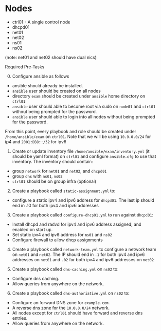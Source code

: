 # Nodes

- ctrl01 - A single control node
- dhcpd01
- net01
- net02
- ns01
- ns02

(note: net01 and net02 should have dual nics)

Required Pre-Tasks

0.  Configure ansible as follows

  - ansible should already be installed.
  - `ansible` user should be created on all nodes
  - directory `exam` should be created under `ansible` home directory on `ctrl01`
  - `ansible` user should able to become root via sudo on `node01` and `ctrl01` without being prompted for the password.
  - `ansible` user should able to login into all nodes without being prompted for the password.

From this point, every playbook and role should be created under `/home/ansible/exam` on `ctrl01`. Note that we will be using `10.0.0.0/24` for ip4 and `2001:DB8::/32` for ipv6

1. Create or update inventory file `/home/ansible/exam/inventory.yml` (it should be yaml format) on `ctrl01` and configure `ansible.cfg` to use that inventory. The inventory should contain:

- group `network` for `net01` and `net02`, and `dhcpd01`
- group `dns` with `ns01`, `ns02`
- `ctrl01` should be on group infra (optional)

2. Create a playbook called `static-assignment.yml` to:

- configure a static ipv4 and ipv6 address for `dhcpd01`. The last ip should end in .10 for both ipv4 and ipv6 addresses

3. Create a playbook called `configure-dhcp01.yml` to run against `dhcpd01`:

- Install dhcpd and radvd for ipv4 and ipv6 address assigned, and enabled on start up.
- Set static ipv4 and ipv6 address for `ns01` and `ns02`
- Configure firewall to allow dhcp assignments

4. Create a playbook called `network-team.yml` to configure a network team on `net01` and `net02`. The IP should end in `.1`  for both ipv4 and ipv6 addresses on `net01` and `.02` for both ipv4 and ipv6 addresses on `net02`

5. Create a playbook called `dns-caching.yml` on `ns02` to:

- Configure dns caching.
- Allow queries from anywhere on the network.

6. Create a playbook called `dns-authoriative.yml` on `ns02` to:

- Configure an forward DNS zone for `example.com`.
- A reverse dns zone for the `10.0.0.0/24` network.
- All nodes except for `ctrl01` should have forward and reverse dns entries.
- Allow queries from anywhere on the network.

